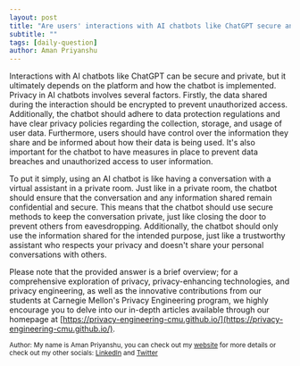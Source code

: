 ```yaml
---
layout: post
title: "Are users' interactions with AI chatbots like ChatGPT secure and private?"
subtitle: ""
tags: [daily-question]
author: Aman Priyanshu
---
```


Interactions with AI chatbots like ChatGPT can be secure and private, but it ultimately depends on the platform and how the chatbot is implemented. Privacy in AI chatbots involves several factors. Firstly, the data shared during the interaction should be encrypted to prevent unauthorized access. Additionally, the chatbot should adhere to data protection regulations and have clear privacy policies regarding the collection, storage, and usage of user data. Furthermore, users should have control over the information they share and be informed about how their data is being used. It's also important for the chatbot to have measures in place to prevent data breaches and unauthorized access to user information.

To put it simply, using an AI chatbot is like having a conversation with a virtual assistant in a private room. Just like in a private room, the chatbot should ensure that the conversation and any information shared remain confidential and secure. This means that the chatbot should use secure methods to keep the conversation private, just like closing the door to prevent others from eavesdropping. Additionally, the chatbot should only use the information shared for the intended purpose, just like a trustworthy assistant who respects your privacy and doesn't share your personal conversations with others.

Please note that the provided answer is a brief overview; for a comprehensive exploration of privacy, privacy-enhancing technologies, and privacy engineering, as well as the innovative contributions from our students at Carnegie Mellon's Privacy Engineering program, we highly encourage you to delve into our in-depth articles available through our homepage at [https://privacy-engineering-cmu.github.io/](https://privacy-engineering-cmu.github.io/).

<small>Author: My name is Aman Priyanshu, you can check out my [website](https://amanpriyanshu.github.io/) for more details or check out my other socials: [LinkedIn](https://www.linkedin.com/in/aman-priyanshu/) and [Twitter](https://twitter.com/AmanPriyanshu6)</small>
